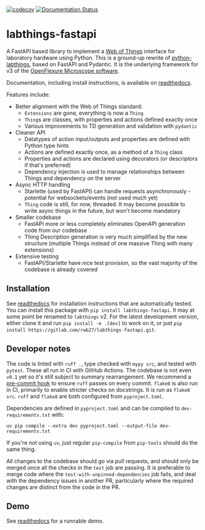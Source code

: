 [![codecov](https://codecov.io/gh/rwb27/labthings-fastapi/branch/main/graph/badge.svg?token=IR4QNA8X6M)](https://codecov.io/gh/rwb27/labthings-fastapi)
[![Documentation Status](https://readthedocs.org/projects/labthings-fastapi/badge/?version=latest)](https://labthings-fastapi.readthedocs.io/en/latest/?badge=latest)

# labthings-fastapi

A FastAPI based library to implement a [Web of Things] interface for laboratory hardware using Python. This is a ground-up rewrite of [python-labthings], based on FastAPI and Pydantic. It is the underlying framework for v3 of the [OpenFlexure Microscope software].

Documentation, including install instructions, is available on [readthedocs].

Features include:

* Better alignment with the Web of Things standard:
    - `Extensions` are gone, everything is now a `Thing`
    - `Thing`s are classes, with properties and actions defined exactly once
    - Various improvements to TD generation and validation with `pydantic`
* Cleaner API
    - Datatypes of action input/outputs and properties are defined with Python type hints
    - Actions are defined exactly once, as a method of a `Thing` class
    - Properties and actions are declared using decorators (or descriptors if that's preferred)
    - Dependency injection is used to manage relationships between Things and dependency on the server
* Async HTTP handling
    - Starlette (used by FastAPI) can handle requests asynchronously - potential for websockets/events (not used much yet)
    - `Thing` code is still, for now, threaded. It may become possible to write async things in the future, but won't become mandatory
* Smaller codebase
    - FastAPI more or less completely eliminates OpenAPI generation code from our codebase
    - Thing Description generation is very much simplified by the new structure (multiple Things instead of one massive Thing with many extensions)
* Extensive testing
    - FastAPI/Starlette have nice test provision, so the vast majority of the codebase is already covered


## Installation

See [readthedocs] for installation instructions that are automatically tested. You can install this package with `pip install labthings-fastapi`. It may at some point be renamed to `labthings` v2. For the latest development version, either clone it and run `pip install -e .[dev]` to work on it, or just `pip install https://gitlab.com/rwb27/labthings-fastapi.git`.

## Developer notes

The code is linted with `ruff .`, type checked with `mypy src`, and tested with `pytest`. These all run in CI with GitHub Actions. The codebase is not even `v0.1` yet so it's still subject to summary rearrangement. We recommend a [pre-commit hook] to ensure `ruff` passes on every commit. `flake8` is also run in CI, primarily to enable stricter checks on docstrings. It is run as `flake8 src`. `ruff` and `flake8` are both configured from `pyproject.toml`.

Dependencies are defined in `pyproject.toml` and can be compiled to `dev-requirements.txt` with:
```
uv pip compile --extra dev pyproject.toml --output-file dev-requirements.txt
```
If you're not using `uv`, just regular `pip-compile` from `pip-tools` should do the same thing.

All changes to the codebase should go via pull requests, and should only be merged once all the checks in the `test` job are passing. It is preferable to merge code where the `test-with-unpinned-dependencies` job fails, and deal with the dependency issues in another PR, particularly where the required changes are distinct from the code in the PR.

## Demo

See [readthedocs] for a runnable demo.

[Web of Things]: https://www.w3.org/WoT/
[python-labthings]: https://github.com/labthings/python-labthings/
[OpenFlexure Microscope software]: https://gitlab.com/openflexure/openflexure-microscope-server/
[pre-commit hook]: https://openflexure.org/contribute#use-git-hooks-for-ci-checks
[readthedocs]: https://labthings-fastapi.readthedocs.io/
